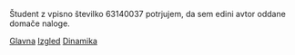Študent z vpisno številko 63140037 potrjujem, da sem edini avtor oddane domače naloge.

[Glavna](https://rawgit.com/sp0ng3Bob/stroboskop/master/stroboskop.html)
[Izgled](https://rawgit.com/sp0ng3Bob/stroboskop/izgled/stroboskop.html)
[Dinamika](https://rawgit.com/sp0ng3Bob/stroboskop/dinamika/stroboskop.html)